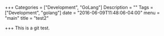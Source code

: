 +++
Categories = ["Development", "GoLang"]
Description = ""
Tags = ["Development", "golang"]
date = "2016-06-09T11:48:06-04:00"
menu = "main"
title = "test2"

+++
This is a git test.
